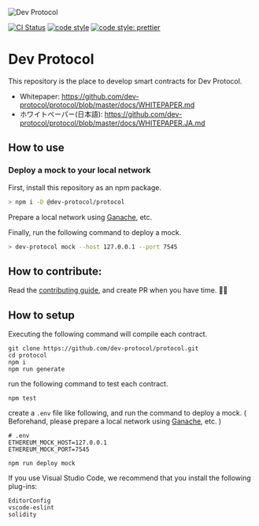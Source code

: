 ![Dev Protocol](https://raw.githubusercontent.com/dev-protocol/repository-token/master/public/asset/logo.png)

[![CI Status](https://github.com/dev-protocol/protocol/workflows/Node/badge.svg)](https://github.com/dev-protocol/protocol/actions)
[![code style](https://img.shields.io/badge/code_style-XO-5ed9c7.svg)](https://github.com/xojs/xo)
[![code style: prettier](https://img.shields.io/badge/code_style-prettier-ff69b4.svg)](https://github.com/prettier/prettier)

# Dev Protocol

This repository is the place to develop smart contracts for Dev Protocol.

- Whitepaper: https://github.com/dev-protocol/protocol/blob/master/docs/WHITEPAPER.md
- ホワイトペーパー(日本語): https://github.com/dev-protocol/protocol/blob/master/docs/WHITEPAPER.JA.md

## How to use

### Deploy a mock to your local network

First, install this repository as an npm package.

```bash
> npm i -D @dev-protocol/protocol
```

Prepare a local network using [Ganache](https://www.trufflesuite.com/ganache), etc.

Finally, run the following command to deploy a mock.

```bash
> dev-protocol mock --host 127.0.0.1 --port 7545
```

## How to contribute:

Read the [contributing guide](https://github.com/dev-protocol/protocol/blob/master/.github/CONTRIBUTING.md), and create PR when you have time. 🧚✨

## How to setup

Executing the following command will compile each contract.

```
git clone https://github.com/dev-protocol/protocol.git
cd protocol
npm i
npm run generate
```

run the following command to test each contract.

```
npm test
```

create a `.env` file like following, and run the command to deploy a mock. ( Beforehand, please prepare a local network using [Ganache](https://www.trufflesuite.com/ganache), etc. )

```
# .env
ETHEREUM_MOCK_HOST=127.0.0.1
ETHEREUM_MOCK_PORT=7545
```

```
npm run deploy mock
```

If you use Visual Studio Code, we recommend that you install the following plug-ins:

```
EditorConfig
vscode-eslint
solidity
```
